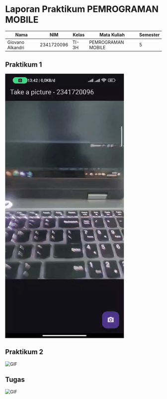 # Laporan Praktikum PEMROGRAMAN MOBILE

| Nama      | NIM      | Kelas      | Mata Kuliah | Semester |
|-----------|----------|------------|-------------|----------|
| Giovano Alkandri | 2341720096| TI-3H| PEMROGRAMAN MOBILE    | 5        |


## Praktikum 1
![GIF](/w9/img/pr1.gif)

## Praktikum 2
![GIF](/w9/img/pr2.gif)


## Tugas
![GIF](/w9/img/t9.gif)

